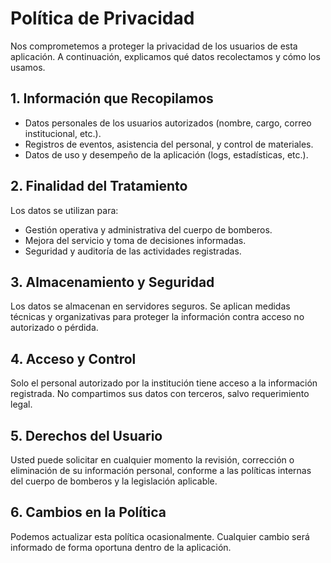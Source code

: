# Política de Privacidad

Nos comprometemos a proteger la privacidad de los usuarios de esta aplicación. A continuación, explicamos qué datos recolectamos y cómo los usamos.

## 1. Información que Recopilamos

- Datos personales de los usuarios autorizados (nombre, cargo, correo institucional, etc.).
- Registros de eventos, asistencia del personal, y control de materiales.
- Datos de uso y desempeño de la aplicación (logs, estadísticas, etc.).

## 2. Finalidad del Tratamiento

Los datos se utilizan para:

- Gestión operativa y administrativa del cuerpo de bomberos.
- Mejora del servicio y toma de decisiones informadas.
- Seguridad y auditoría de las actividades registradas.

## 3. Almacenamiento y Seguridad

Los datos se almacenan en servidores seguros. Se aplican medidas técnicas y organizativas para proteger la información contra acceso no autorizado o pérdida.

## 4. Acceso y Control

Solo el personal autorizado por la institución tiene acceso a la información registrada. No compartimos sus datos con terceros, salvo requerimiento legal.

## 5. Derechos del Usuario

Usted puede solicitar en cualquier momento la revisión, corrección o eliminación de su información personal, conforme a las políticas internas del cuerpo de bomberos y la legislación aplicable.

## 6. Cambios en la Política

Podemos actualizar esta política ocasionalmente. Cualquier cambio será informado de forma oportuna dentro de la aplicación.
